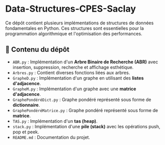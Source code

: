 # Data-Structures-CPES-Saclay

Ce dépôt contient plusieurs implémentations de structures de données fondamentales en Python. Ces structures sont essentielles pour la programmation algorithmique et l'optimisation des performances.

## 📂 Contenu du dépôt

- `ABR.py` : Implémentation d'un **Arbre Binaire de Recherche (ABR)** avec insertion, suppression, recherche et affichage esthétique.
- `Arbres.py` : Contient diverses fonctions liées aux arbres.
- `GrapheD.py` : Implémentation d'un graphe en utilisant des **listes d'adjacence**.
- `GrapheM.py` : Implémentation d'un graphe avec une **matrice d'adjacence**.
- `GraphePondéréDict.py` : Graphe pondéré représenté sous forme de **dictionnaire**.
- `GraphePondéréMatrice.py` : Graphe pondéré représenté sous forme de **matrice**.
- `TAS.py` : Implémentation d'un **tas (heap)**.
- `stack.py` : Implémentation d'une **pile (stack)** avec les opérations push, pop et peek.
- `README.md` : Documentation du projet.
